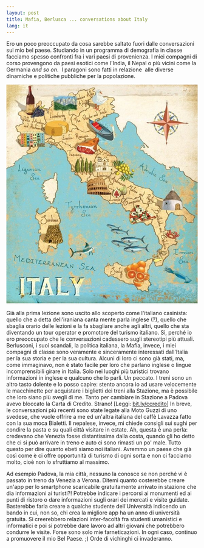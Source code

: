 ```yaml
---
layout: post
title: Mafia, Berlusca ... conversations about Italy
lang: it
---
```


Ero un poco preoccupato da cosa sarebbe saltato fuori dalle conversazioni sul mio bel paese. Studiando in un
programma di demografia in classe facciamo spesso confronti fra i vari paesi di provenienza. I miei compagni di
corso provengono da paesi esotici come l'India, il Nepal o pi&ugrave; vicini come la Germania&nbsp;<em>and so
on</em>. &nbsp;I paragoni sono fatti in relazione &nbsp;alle diverse dinamiche e politiche pubbliche per la
popolazione.

<img src="../src/images/wp/2014/10/eddda522054c6583967af8dc9554abd3.jpg" />

Gi&agrave; alla prima lezione sono uscito allo scoperto come l'italiano casinista: quello che a detta dell'iraniana
canta mente parla inglese (?), quello che sbaglia orario delle lezioni e la fa sbagliare anche agli altri, quello
che sta diventando un tour operator e promotore del turismo italiano.
S&igrave;, perch&eacute; io ero preoccupato che le conversazioni cadessero sugli stereotipi pi&ugrave; attuali.
Berlusconi, i suoi scandali, la politica italiana, la Mafia, invece, i miei compagni di classe sono veramente e
sinceramente interessati dall'Italia per la sua storia e per la sua cultura. Alcuni di loro ci sono gi&agrave;
stati, ma, come immaginavo, non &egrave; stato facile per loro che parlano inglese o lingue incomprensibili girare
in Italia. Solo nei luoghi pi&ugrave; turistici&nbsp;trovano informazioni in inglese e qualcuno che lo parli. Un
peccato. I treni sono un altro tasto dolente e lo posso capire: stento ancora io ad usare velocemente le macchinette
per acquistare i biglietti dei treni alla Stazione, ma &egrave; possibile che loro siano pi&ugrave; svegli di me.
Tanto per cambiare in Stazione a Padova avevo bloccato la Carta di Credito. Strano! [Leggi:&nbsp;<a href="http://bit.ly/ccredito">bit.ly/ccredito</a>]
In breve, le conversazioni pi&ugrave; recenti sono state legate alla Moto Guzzi di uno svedese, che vuole offrire a
me ed un'altra italiana del caff&egrave; Lavazza fatto con la sua moca Bialetti. Il nepalese, invece, mi chiede
consigli sui sughi per condire la pasta e su quali citt&agrave; visitare in estate. Ah, questa &egrave; una perla:
credevano che Venezia fosse distantissima dalla costa, quando gli ho detto che ci si pu&ograve; arrivare in treno e
auto ci sono rimasti un po' male.
Tutto questo per dire quanto ebeti siamo noi italiani. Avremmo un paese che gi&agrave; cos&igrave; come &egrave; ci
offre opportunit&agrave; di turismo di ogni sorta e non ci facciamo molto, cio&egrave; non lo sfruttiamo al massimo.

Ad&nbsp;esempio Padova, la mia citt&agrave;, nessuno la conosce se non perch&eacute; vi &egrave; passato in treno da
Venezia a Verona. Ditemi quanto costerebbe creare un'app per lo smartphone scaricabile gratuitamente arrivato in
stazione che dia informazioni ai turisti?! Potrebbe indicare i percorsi ai monumenti ed ai punti di ristoro o dare
informazioni sugli&nbsp;orari dei mercati e visite guidate. Basterebbe farla creare a qualche studente
dell'Universit&agrave; indicendo un bando in cui, non so, chi crea la migliore app ha un anno di universit&agrave;
gratuita. Si creerebbero relazioni inter-facolt&agrave; fra studenti umanistici e informatici e poi si potrebbe dare
lavoro ad altri giovani che potrebbero condurre le visite.
Forse sono solo mie farneticazioni.
In ogni caso, continuo a promuovere il mio Bel Paese. ;) Orde di vichinghi ci invaderanno.
